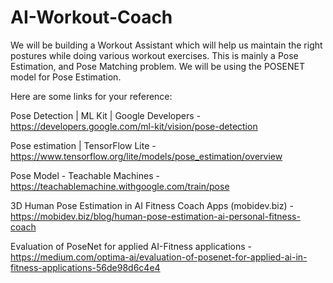 # AI-Workout-Coach

We will be building a Workout Assistant which will help us maintain the right postures while doing various workout exercises. This is mainly a Pose Estimation, and Pose Matching problem. We will be using the POSENET model for Pose Estimation.

Here are some links for your reference:

Pose Detection  |  ML Kit  |  Google Developers - https://developers.google.com/ml-kit/vision/pose-detection

Pose estimation  |  TensorFlow Lite -https://www.tensorflow.org/lite/models/pose_estimation/overview

Pose Model - Teachable Machines - https://teachablemachine.withgoogle.com/train/pose

3D Human Pose Estimation in AI Fitness Coach Apps (mobidev.biz) - https://mobidev.biz/blog/human-pose-estimation-ai-personal-fitness-coach

Evaluation of PoseNet for applied AI-Fitness applications  -  https://medium.com/optima-ai/evaluation-of-posenet-for-applied-ai-in-fitness-applications-56de98d6c4e4


